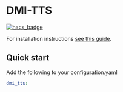 # DMI-TTS

[![hacs_badge](https://img.shields.io/badge/HACS-Custom-41BDF5.svg?style=for-the-badge)](https://github.com/hacs/integration)

For installation instructions [see this guide](https://hacs.xyz/docs/faq/custom_repositories).
## Quick start
Add the following to your configuration.yaml
```yaml
dmi_tts:
```
